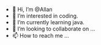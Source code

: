 - 👋 Hi, I’m @Allan
- 👀 I’m interested in coding.
- 🌱 I’m currently learning java.
- 💞️ I’m looking to collaborate on ...
- 📫 How to reach me ...

<!---
Allan2024/Allan2024 is a ✨ special ✨ repository because its `README.md` (this file) appears on your GitHub profile.
You can click the Preview link to take a look at your changes.
--->
